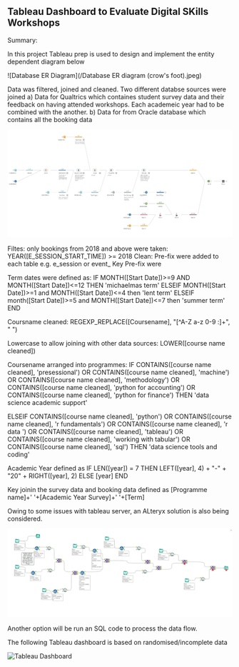 ## Tableau Dashboard to Evaluate Digital SKills Workshops

Summary:

In this project Tableau prep is used to design and implement the entity dependent diagram below

![Database ER Diagram](/Database ER diagram (crow's foot).jpeg)

Data was filtered, joined and cleaned. Two different databse sources were joined
a) Data for Qualtrics which containes student survey data and their feedback on having attended workshops. Each academeic year had to be combined with the another. 
b) Data for from Oracle database which contains all the booking data 


![Tableau Prep Diagram](/Tableauprepdiag.jpg)

Filtes: only bookings from 2018 and above were taken: YEAR([E_SESSION_START_TIME]) >= 2018
Clean: Pre-fix were added to each table e.g. e_session or event_
Key 
Pre-fix were

Term dates were defined as:
IF MONTH([Start Date])>=9 AND MONTH([Start Date])<=12 THEN 'michaelmas term'
ELSEIF MONTH([Start Date])>=1 and MONTH([Start Date])<=4 then 'lent term'
ELSEIF month([Start Date])>=5 and MONTH([Start Date])<=7 then 'summer term'
END

Coursname cleaned:
REGEXP_REPLACE([Coursename], "[^A-Z a-z 0-9 :]+", " ")

Lowercase to allow joining with other data sources: LOWER([course name cleaned])

Coursename arranged into programmes:
IF CONTAINS([course name cleaned], 'presessional') 
OR CONTAINS([course name cleaned], 'machine') 
OR CONTAINS([course name cleaned], 'methodology') 
OR CONTAINS([course name cleaned], 'python for accounting') 
OR CONTAINS([course name cleaned], 'python for finance') 
THEN 'data science academic support'


ELSEIF CONTAINS([course name cleaned], 'python') 
OR CONTAINS([course name cleaned], 'r fundamentals') 
OR CONTAINS([course name cleaned], 'r data ') 
OR CONTAINS([course name cleaned], 'tableau') 
OR CONTAINS([course name cleaned], 'working with tabular') 
OR CONTAINS([course name cleaned], 'sql') 
THEN 'data science tools and coding'

Academic Year defined as
IF LEN([year]) = 7 THEN
    LEFT([year], 4) + "-" + "20" + RIGHT([year], 2)
ELSE
    [year]
END

Key joinin the survey data and booking data defined as 
[Programme name]+' '+[Academic Year Survey]+' '+[Term]

Owing to some issues with tableau server, an ALteryx solution is also being considered. 


![Alteryx Diagram](/Alteryxdiagram.jpg)

Another option will be run an SQL code to process the data flow. 

The following Tableau dashboard is based on randomised/incomplete data 


![Tableau Dashboard](/Dashboard.png)



